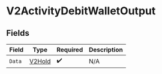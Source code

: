 # V2ActivityDebitWalletOutput


## Fields

| Field                                   | Type                                    | Required                                | Description                             |
| --------------------------------------- | --------------------------------------- | --------------------------------------- | --------------------------------------- |
| `Data`                                  | [V2Hold](../../models/shared/v2hold.md) | :heavy_check_mark:                      | N/A                                     |